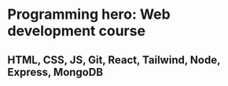 # Programming hero: Web development course
## HTML, CSS, JS, Git, React, Tailwind, Node, Express, MongoDB
